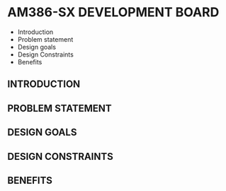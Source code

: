 # AM386-SX DEVELOPMENT BOARD
- Introduction
- Problem statement
- Design goals
- Design Constraints
- Benefits

## INTRODUCTION

## PROBLEM STATEMENT

## DESIGN GOALS

## DESIGN CONSTRAINTS

## BENEFITS
